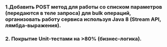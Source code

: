 

### 1.Добавить POST метод для работы со списком параметров (передаются в теле запроса) для bulk операций, организовать работу сервиса используя Java 8 (Stream API, лямбда-выражения).
### 2. Покрытие Unit-тестами на >80% (бизнес-логика).